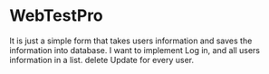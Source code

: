 # WebTestPro
It is just a simple form that takes users information and saves the information into database. 
I want to implement Log in, and all users information in a list. 
delete Update for every user. 
